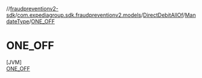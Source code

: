 //[fraudpreventionv2-sdk](../../../../../index.md)/[com.expediagroup.sdk.fraudpreventionv2.models](../../../index.md)/[DirectDebitAllOf](../../index.md)/[MandateType](../index.md)/[ONE_OFF](index.md)

# ONE_OFF

[JVM]\
[ONE_OFF](index.md)
